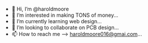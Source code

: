 - 👋 Hi, I’m @haroldmoore
- 👀 I’m interested in making TONS of money...
- 🌱 I’m currently learning web design...
- 💞️ I’m looking to collaborate on PCB design...
- 📫 How to reach me --> haroldmoore016@gmai.com...

<!---
haroldmoore/haroldmoore is a ✨ special ✨ repository because its `README.md` (this file) appears on your GitHub profile.
You can click the Preview link to take a look at your changes.
--->
